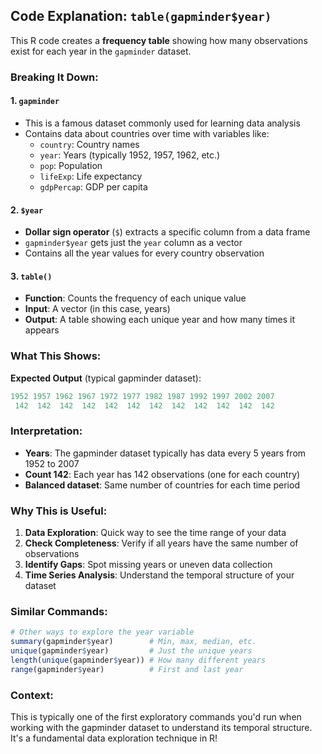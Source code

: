 ## Code Explanation: `table(gapminder$year)`

This R code creates a **frequency table** showing how many observations exist for each year in the `gapminder` dataset.

### Breaking It Down:

#### 1. **`gapminder`**
- This is a famous dataset commonly used for learning data analysis
- Contains data about countries over time with variables like:
  - `country`: Country names
  - `year`: Years (typically 1952, 1957, 1962, etc.)
  - `pop`: Population
  - `lifeExp`: Life expectancy
  - `gdpPercap`: GDP per capita

#### 2. **`$year`**
- **Dollar sign operator** (`$`) extracts a specific column from a data frame
- `gapminder$year` gets just the `year` column as a vector
- Contains all the year values for every country observation

#### 3. **`table()`**
- **Function**: Counts the frequency of each unique value
- **Input**: A vector (in this case, years)
- **Output**: A table showing each unique year and how many times it appears

### What This Shows:

**Expected Output** (typical gapminder dataset):
```r
1952 1957 1962 1967 1972 1977 1982 1987 1992 1997 2002 2007 
 142  142  142  142  142  142  142  142  142  142  142  142 
```

### Interpretation:

- **Years**: The gapminder dataset typically has data every 5 years from 1952 to 2007
- **Count 142**: Each year has 142 observations (one for each country)
- **Balanced dataset**: Same number of countries for each time period

### Why This is Useful:

1. **Data Exploration**: Quick way to see the time range of your data
2. **Check Completeness**: Verify if all years have the same number of observations
3. **Identify Gaps**: Spot missing years or uneven data collection
4. **Time Series Analysis**: Understand the temporal structure of your dataset

### Similar Commands:

```r
# Other ways to explore the year variable
summary(gapminder$year)        # Min, max, median, etc.
unique(gapminder$year)         # Just the unique years
length(unique(gapminder$year)) # How many different years
range(gapminder$year)          # First and last year
```

### Context:
This is typically one of the first exploratory commands you'd run when working with the gapminder dataset to understand its temporal structure. It's a fundamental data exploration technique in R!